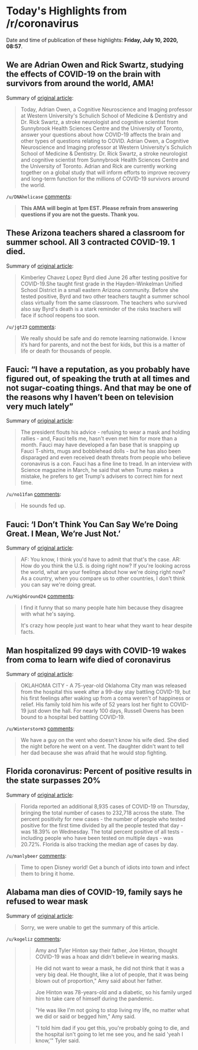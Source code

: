 # Today's Highlights from /r/coronavirus

Date and time of publication of these highlights: **Friday, July 10, 2020, 08:57**.

## We are Adrian Owen and Rick Swartz, studying the effects of COVID-19 on the brain with survivors from around the world, AMA!

Summary of [original article](https://www.reddit.com/r/Coronavirus/comments/hopmxv/we_are_adrian_owen_and_rick_swartz_studying_the/):

> Today, Adrian Owen, a Cognitive Neuroscience and Imaging professor at Western University's Schulich School of Medicine & Dentistry and Dr. Rick Swartz, a stroke neurologist and cognitive scientist from Sunnybrook Health Sciences Centre and the University of Toronto, answer your questions about how COVID-19 affects the brain and other types of questions relating to COVID. Adrian Owen, a Cognitive Neuroscience and Imaging professor at Western University's Schulich School of Medicine & Dentistry. Dr. Rick Swartz, a stroke neurologist and cognitive scientist from Sunnybrook Health Sciences Centre and the University of Toronto. Adrian and Rick are currently working together on a global study that will inform efforts to improve recovery and long-term function for the millions of COVID-19 survivors around the world.

`/u/DNAhelicase` [comments](https://www.reddit.com/r/Coronavirus/comments/hopmxv/we_are_adrian_owen_and_rick_swartz_studying_the/):

> **This AMA will begin at 1pm EST. Please refrain from answering questions if you are not the guests. Thank you.**

## These Arizona teachers shared a classroom for summer school. All 3 contracted COVID-19. 1 died.

Summary of [original article](https://www.usatoday.com/story/news/education/2020/07/09/covid-19-school-reopenings-arizona-teachers/5411122002/):

> Kimberley Chavez Lopez Byrd died June 26 after testing positive for COVID-19.She taught first grade in the Hayden-Winkelman Unified School District in a small eastern Arizona community. Before she tested positive, Byrd and two other teachers taught a summer school class virtually from the same classroom. The teachers who survived also say Byrd's death is a stark reminder of the risks teachers will face if school reopens too soon.

`/u/jgt23` [comments](https://www.reddit.com/r/Coronavirus/comments/honwfs/these_arizona_teachers_shared_a_classroom_for/):

> We really should be safe and do remote learning nationwide. I know it’s hard for parents, and not the best for kids, but this is a matter of life or death for thousands of people.

## Fauci: “I have a reputation, as you probably have figured out, of speaking the truth at all times and not sugar-coating things. And that may be one of the reasons why I haven’t been on television very much lately”

Summary of [original article](https://www.ft.com/content/57834c2c-a078-4736-9173-8fb32cfbbf4e):

> The president flouts his advice - refusing to wear a mask and holding rallies - and, Fauci tells me, hasn't even met him for more than a month. Fauci may have developed a fan base that is snapping up Fauci T-shirts, mugs and bobblehead dolls - but he has also been disparaged and even received death threats from people who believe coronavirus is a con. Fauci has a fine line to tread. In an interview with Science magazine in March, he said that when Trump makes a mistake, he prefers to get Trump's advisers to correct him for next time.

`/u/no11fan` [comments](https://www.reddit.com/r/Coronavirus/comments/hoppw8/fauci_i_have_a_reputation_as_you_probably_have/):

> He sounds fed up.

## Fauci: ‘I Don’t Think You Can Say We’re Doing Great. I Mean, We’re Just Not.’

Summary of [original article](https://fivethirtyeight.com/features/dr-fauci-partisanship-has-made-it-more-difficult-to-suppress-covid-19/):

> AF: You know, I think you'd have to admit that that's the case. AR: How do you think the U.S. is doing right now? If you're looking across the world, what are your feelings about how we're doing right now? As a country, when you compare us to other countries, I don't think you can say we're doing great.

`/u/HighGround24` [comments](https://www.reddit.com/r/Coronavirus/comments/hocl8s/fauci_i_dont_think_you_can_say_were_doing_great_i/):

> I find it funny that so many people hate him because they disagree with what he's saying. 
> 
> 
> It's crazy how people just want to hear what they want to hear despite facts.

## Man hospitalized 99 days with COVID-19 wakes from coma to learn wife died of coronavirus

Summary of [original article](https://www.wfla.com/community/health/coronavirus/man-hospitalized-99-days-with-covid-19-wakes-from-coma-to-learn-wife-died-of-coronavirus/):

> OKLAHOMA CITY - A 75-year-old Oklahoma City man was released from the hospital this week after a 99-day stay battling COVID-19, but his first feelings after waking up from a coma weren't of happiness or relief. His family told him his wife of 52 years lost her fight to COVID-19 just down the hall. For nearly 100 days, Russell Owens has been bound to a hospital bed battling COVID-19.

`/u/Winterstorm3` [comments](https://www.reddit.com/r/Coronavirus/comments/hodkpk/man_hospitalized_99_days_with_covid19_wakes_from/):

> We have a guy on the vent who doesn't know his wife died. She died the night before he went on a vent. The daughter didn't want to tell her dad because she was afraid that he would stop fighting.

## Florida coronavirus: Percent of positive results in the state surpasses 20%

Summary of [original article](https://www.wfla.com/news/florida/florida-coronavirus-state-reports-nearly-9k-new-cases-percent-of-positive-results-surpasses-20/):

> Florida reported an additional 8,935 cases of COVID-19 on Thursday, bringing the total number of cases to 232,718 across the state. The percent positivity for new cases - the number of people who tested positive for the first time divided by all the people tested that day - was 18.39% on Wednesday. The total percent positive of all tests - including people who have been tested on multiple days - was 20.72%. Florida is also tracking the median age of cases by day.

`/u/manlybeer` [comments](https://www.reddit.com/r/Coronavirus/comments/hoobx0/florida_coronavirus_percent_of_positive_results/):

> Time to open Disney world! Get a bunch of idiots into town and infect them to bring it home.

## Alabama man dies of COVID-19, family says he refused to wear mask

Summary of [original article](https://krcrtv.com/news/coronavirus/alabama-man-dies-of-covid-19-family-says-he-refused-to-wear-mask):

> Sorry, we were unable to get the summary of this article.

`/u/kogeliz` [comments](https://www.reddit.com/r/Coronavirus/comments/hoozmg/alabama_man_dies_of_covid19_family_says_he/):

> >Amy and Tyler Hinton say their father, Joe Hinton, thought COVID-19 was a hoax and didn't believe in wearing masks.   
>    
> >He did not want to wear a mask, he did not think that it was a very big deal. He thought, like a lot of people, that it was being blown out of proportion," Amy said about her father.   
>      
> >Joe Hinton was 78-years-old and a diabetic, so his family urged him to take care of himself during the pandemic.
> 
> >"He was like I'm not going to stop living my life, no matter what we did or said or begged him," Amy said.    
>    
> >"I told him dad if you get this, you're probably going to die, and the hospital isn't going to let me see you, and he said 'yeah I know,'" Tyler said.

